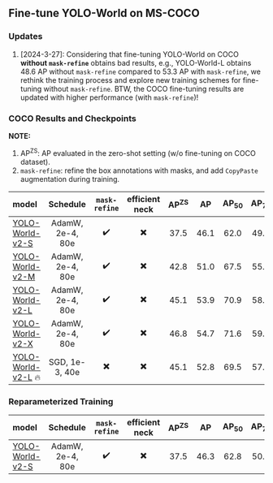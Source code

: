 ## Fine-tune YOLO-World on MS-COCO


### Updates

1. [2024-3-27]: Considering that fine-tuning YOLO-World on COCO **without `mask-refine`** obtains bad results, e.g., YOLO-World-L obtains 48.6 AP without `mask-refine` compared to 53.3 AP with `mask-refine`, we rethink the training process and explore new training schemes for fine-tuning without `mask-refine`.
BTW, the COCO fine-tuning results are updated with higher performance (with `mask-refine`)!


### COCO Results and Checkpoints

**NOTE:**
1. AP<sup>ZS</sup>: AP evaluated in the zero-shot setting (w/o fine-tuning on COCO dataset).
2. `mask-refine`: refine the box annotations with masks, and add `CopyPaste` augmentation during training.

| model | Schedule | `mask-refine` | efficient neck | AP<sup>ZS</sup>|  AP | AP<sub>50</sub> | AP<sub>75</sub> | weights | log |
| :---- | :-------: | :----------: |:-------------: | :------------: | :-: | :--------------:| :-------------: |:------: | :-: |
| [YOLO-World-v2-S](./yolo_world_v2_s_vlpan_bn_2e-4_80e_8gpus_mask-refine_finetune_coco.py) | AdamW, 2e-4, 80e | ✔️  | ✖️ | 37.5 | 46.1 | 62.0 | 49.9 | [HF Checkpoints](https://huggingface.co/wondervictor/YOLO-World/blob/main/yolo_world_v2_s_vlpan_bn_2e-4_80e_8gpus_mask-refine_finetune_coco_ep80-492dc329.pth) | [log](https://huggingface.co/wondervictor/YOLO-World/blob/main/yolo_world_v2_s_vlpan_bn_2e-4_80e_8gpus_mask-refine_finetune_coco_20240327_110411.log) |
| [YOLO-World-v2-M](./yolo_world_v2_m_vlpan_bn_2e-4_80e_8gpus_mask-refine_finetune_coco.py) | AdamW, 2e-4, 80e | ✔️  | ✖️ | 42.8 | 51.0 | 67.5 | 55.2 | [HF Checkpoints](https://huggingface.co/wondervictor/YOLO-World/blob/main/yolo_world_v2_m_vlpan_bn_2e-4_80e_8gpus_mask-refine_finetune_coco_ep80-69c27ac7.pth) | [log](https://huggingface.co/wondervictor/YOLO-World/blob/main/yolo_world_v2_m_vlpan_bn_2e-4_80e_8gpus_mask-refine_finetune_coco_20240327_110411.log) |
| [YOLO-World-v2-L](./yolo_world_v2_l_vlpan_bn_2e-4_80e_8gpus_mask-refine_finetune_coco.py) | AdamW, 2e-4, 80e | ✔️  | ✖️ | 45.1 | 53.9 | 70.9 | 58.8 | [HF Checkpoints](https://huggingface.co/wondervictor/YOLO-World/blob/main/yolo_world_v2_l_vlpan_bn_2e-4_80e_8gpus_mask-refine_finetune_coco_ep80-81c701ee.pth) | [log](https://huggingface.co/wondervictor/YOLO-World/blob/main/yolo_world_v2_l_vlpan_bn_2e-4_80e_8gpus_mask-refine_finetune_coco_20240326_160313.log) |
| [YOLO-World-v2-X](./yolo_world_v2_x_vlpan_bn_2e-4_80e_8gpus_mask-refine_finetune_coco.py) | AdamW, 2e-4, 80e | ✔️  | ✖️ | 46.8 | 54.7 | 71.6 | 59.6 | [HF Checkpoints](https://huggingface.co/wondervictor/YOLO-World/blob/main/yolo_world_v2_x_vlpan_bn_2e-4_80e_8gpus_mask-refine_finetune_coco_ep80-76bc0cbd.pth) | [log](https://huggingface.co/wondervictor/YOLO-World/blob/main/yolo_world_v2_x_vlpan_bn_2e-4_80e_8gpus_mask-refine_finetune_coco_20240322_181232.log) |
| [YOLO-World-v2-L](./yolo_world_v2_l_vlpan_bn_sgd_1e-3_40e_8gpus_finetune_coco.py) 🔥 | SGD, 1e-3, 40e | ✖️  | ✖️ | 45.1 | 52.8 | 69.5 | 57.8 | [HF Checkpoints](https://huggingface.co/wondervictor/YOLO-World/blob/main/yolo_world_v2_l_vlpan_bn_sgd_1e-3_40e_8gpus_finetune_coco_ep80-e1288152.pth) | [log](https://huggingface.co/wondervictor/YOLO-World/blob/main/yolo_world_v2_l_vlpan_bn_sgd_1e-3_40e_8gpus_finetuning_coco_20240327_014902.log) |


### Reparameterized Training


| model | Schedule | `mask-refine` | efficient neck | AP<sup>ZS</sup>|  AP | AP<sub>50</sub> | AP<sub>75</sub> | weights | log |
| :---- | :-------: | :----------: |:-------------: | :------------: | :-: | :--------------:| :-------------: |:------: | :-: |
| [YOLO-World-v2-S](./yolo_world_v2_s_rep_vlpan_bn_2e-4_80e_8gpus_mask-refine_finetune_coco.py) | AdamW, 2e-4, 80e | ✔️  | ✖️ | 37.5 | 46.3 | 62.8 | 50.4 | [HF Checkpoints]() | [log]() | 